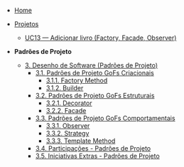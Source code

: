 <!-- docs/_sidebar.md -->

- [Home](/docs)
- [Projetos](/docs/Projeto/Projeto.md)
  - [UC13 — Adicionar livro (Factory, Facade, Observer)](/docs/Projeto/UC13.md)

- **Padrões de Projeto**
  - [3. Desenho de Software (Padrões de Projeto)](/PadroesDeProjeto/3.PadroesDeProjeto.md)
    - [3.1. Padrões de Projeto GoFs Criacionais](/PadroesDeProjeto/3.1.GoFsCriacionais.md)
      - [3.1.1. Factory Method](/PadroesDeProjeto/3.1.1.FactoryMethod.md)
      - [3.1.2. Builder](/PadroesDeProjeto/3.1.2.Builder.md)
    - [3.2. Padrões de Projeto GoFs Estruturais](/PadroesDeProjeto/3.2.GoFsEstruturais.md)
      - [3.2.1. Decorator](/PadroesDeProjeto/3.2.1.Decorator.md)
      - [3.2.2. Facade](/PadroesDeProjeto/3.2.2.Facade.md)
    - [3.3. Padrões de Projeto GoFs Comportamentais](/PadroesDeProjeto/3.3.GoFsComportamentais.md)
      - [3.3.1. Observer](/PadroesDeProjeto/3.3.1.Observer.md)
      - [3.3.2. Strategy](/PadroesDeProjeto/3.3.2.Strategy.md)
      - [3.3.3. Template Method](/PadroesDeProjeto/3.3.3.Template.md)
    - [3.4. Participações - Padrões de Projeto](/PadroesDeProjeto/3.4.ParticipacoesPadroes.md)
    - [3.5. Iniciativas Extras - Padrões de Projeto](/PadroesDeProjeto/3.5.IniciativasExtras.md)

